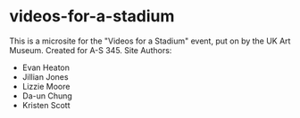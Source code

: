 # videos-for-a-stadium
This is a microsite for the "Videos for a Stadium" event, put on by the UK Art Museum. Created for A-S 345.
Site Authors:
* Evan Heaton
* Jillian Jones
* Lizzie Moore
* Da-un Chung
* Kristen Scott
